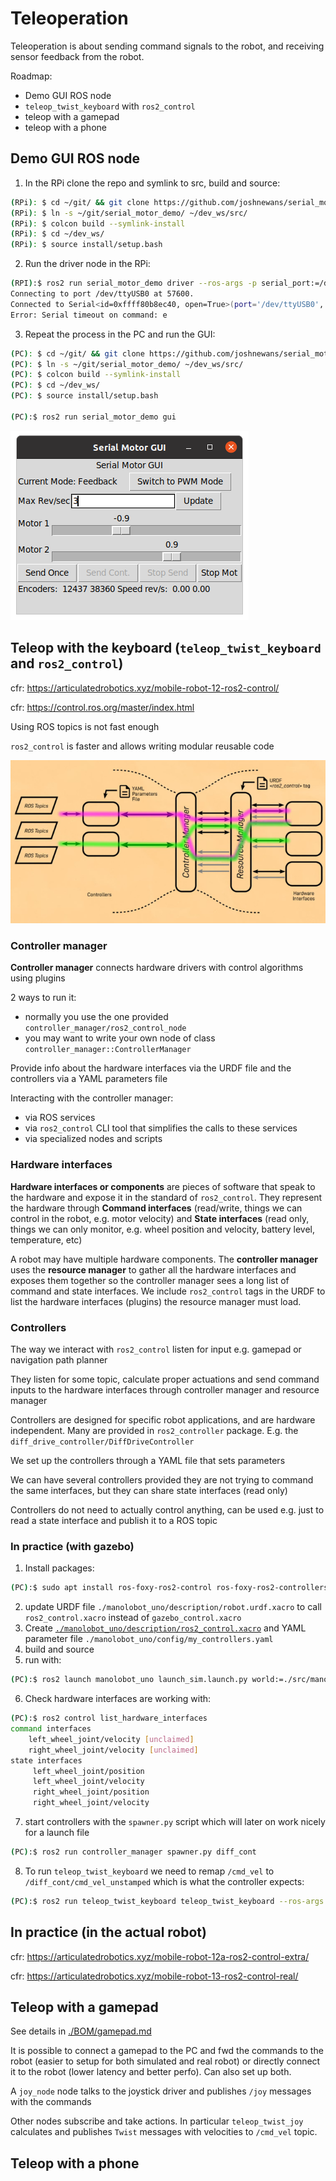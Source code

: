 # Teleoperation

Teleoperation is about sending command signals to the robot, and receiving sensor feedback from the robot.

Roadmap:

- Demo GUI ROS node
- `teleop_twist_keyboard` with `ros2_control`
- teleop with a gamepad
- teleop with a phone

## Demo GUI ROS node

1. In the RPi clone the repo and symlink to src, build and source:

```bash
(RPi): $ cd ~/git/ && git clone https://github.com/joshnewans/serial_motor_demo.git
(RPi): $ ln -s ~/git/serial_motor_demo/ ~/dev_ws/src/
(RPi): $ colcon build --symlink-install
(RPi): $ cd ~/dev_ws/
(RPi): $ source install/setup.bash
```

2. Run the driver node in the RPi:

```bash
(RPI):$ ros2 run serial_motor_demo driver --ros-args -p serial_port:=/dev/ttyUSB0 -p baud_rate:=57600 -p loop_rate:=30 -p encoder_cpr:=1975
Connecting to port /dev/ttyUSB0 at 57600.
Connected to Serial<id=0xffff80b8ec40, open=True>(port='/dev/ttyUSB0', baudrate=57600, bytesize=8, parity='N', stopbits=1, timeout=1.0, xonxoff=False, rtscts=False, dsrdtr=False)
Error: Serial timeout on command: e

```

3. Repeat the process in the PC and run the GUI:

```bash
(PC): $ cd ~/git/ && git clone https://github.com/joshnewans/serial_motor_demo.git
(PC): $ ln -s ~/git/serial_motor_demo/ ~/dev_ws/src/
(PC): $ colcon build --symlink-install
(PC): $ cd ~/dev_ws/
(PC): $ source install/setup.bash

(PC):$ ros2 run serial_motor_demo gui
```

![](./assets/images/serial_motor_gui.png)

## Teleop with the keyboard (`teleop_twist_keyboard` and `ros2_control`)

cfr: https://articulatedrobotics.xyz/mobile-robot-12-ros2-control/

cfr: https://control.ros.org/master/index.html

Using ROS topics is not fast enough

`ros2_control` is faster and allows writing modular reusable code

![](./assets/images/ros2_control_diagram.png)

### Controller manager

**Controller manager** connects hardware drivers with control algorithms using plugins

2 ways to run it:

* normally you use the one provided `controller_manager/ros2_control_node`
* you may want to write your own node of class `controller_manager::ControllerManager`

Provide info about the hardware interfaces via the URDF file and the controllers via a YAML parameters file

Interacting with the controller manager:

* via ROS services
* via `ros2_control` CLI tool that simplifies the calls to these services
* via specialized nodes and scripts

### Hardware interfaces 

**Hardware interfaces or components** are pieces of software that speak to the hardware and expose it in the standard of `ros2_control`. They represent the hardware through **Command interfaces** (read/write, things we can control in the robot, e.g. motor velocity) and **State interfaces** (read only, things we can only monitor, e.g. wheel position and velocity, battery level, temperature, etc)

A robot may have multiple hardware components. The **controller manager** uses the **resource manager** to gather all the hardware interfaces and exposes them together so the controller manager sees a long list of command and state interfaces. We include `ros2_control` tags in the URDF to list the hardware interfaces (plugins) the resource manager must load.

### Controllers

The way we interact with `ros2_control` listen for input e.g. gamepad or navigation path planner

They listen for some topic, calculate proper actuations and send command inputs to the hardware interfaces through controller manager and resource manager

Controllers are designed for specific robot applications, and are hardware independent. Many are provided in `ros2_controller` package. E.g. the `diff_drive_controller/DiffDriveController`

We set up the controllers through a YAML file that sets parameters

We can have several controllers provided they are not trying to command the same interfaces, but they can share state interfaces (read only)

Controllers do not need to actually control anything, can be used e.g. just to read a state interface and publish it to a ROS topic

### In practice (with gazebo)

1. Install packages:

```bash
(PC):$ sudo apt install ros-foxy-ros2-control ros-foxy-ros2-controllers ros-foxy-gazebo-ros2-control
```

2. update URDF file `./manolobot_uno/description/robot.urdf.xacro` to call `ros2_control.xacro` instead of `gazebo_control.xacro`
3. Create [`./manolobot_uno/description/ros2_control.xacro`](./manolobot_uno/description/ros2_control.xacro) and YAML parameter file `./manolobot_uno/config/my_controllers.yaml`
4. build and source
5. run with:

```bash
(PC):$ ros2 launch manolobot_uno launch_sim.launch.py world:=./src/manolobot_uno/worlds/cones.world
```

6. Check hardware interfaces are working with:

```bash
(PC):$ ros2 control list_hardware_interfaces
command interfaces
	left_wheel_joint/velocity [unclaimed]
	right_wheel_joint/velocity [unclaimed]
state interfaces
	 left_wheel_joint/position
	 left_wheel_joint/velocity
	 right_wheel_joint/position
	 right_wheel_joint/velocity
```

7. start controllers with the `spawner.py` script which will later on work nicely for a launch file

```bash
(PC):$ ros2 run controller_manager spawner.py diff_cont
```

8. To run `teleop_twist_keyboard` we need to remap `/cmd_vel` to  `/diff_cont/cmd_vel_unstamped` which is what the controller expects:

```bash
(PC):$ ros2 run teleop_twist_keyboard teleop_twist_keyboard --ros-args -r /cmd_vel:=/diff_cont/cmd_vel_unstamped
```

## In practice (in the actual robot)

cfr: https://articulatedrobotics.xyz/mobile-robot-12a-ros2-control-extra/

cfr: https://articulatedrobotics.xyz/mobile-robot-13-ros2-control-real/



## Teleop with a gamepad

See details in [./BOM/gamepad.md](./BOM/gamepad.md)

It is possible to connect a gamepad to the PC and fwd the commands to the robot (easier to setup for both simulated and real robot) or directly connect it to the robot (lower latency and better perfo). Can also set up both.

A `joy_node` node talks to the joystick driver and publishes `/joy` messages with the commands

Other nodes subscribe and take actions. In particular `teleop_twist_joy` calculates and publishes `Twist` messages with velocities to `/cmd_vel` topic.

##  Teleop with a phone
